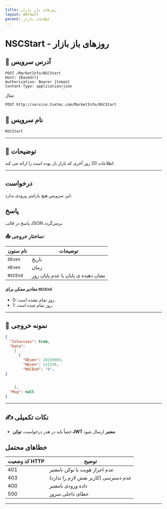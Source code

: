 ```yaml
---
title: روزهای باز بازار
layout: default
parent: اطلاعات بازار
---
```


# NSCStart - روزهای باز بازار

## 📌 آدرس سرویس

```
POST /MarketInfo/NSCStart
Host: {BaseUrl}
Authorization: Bearer {token}
Content-Type: application/json
```

مثال:
```
POST http://service.tsetmc.com/MarketInfo/NSCStart
```

## 🧾 نام سرویس

`NSCStart`

---

## 🎯 توضیحات

اطلاعات 20 روز آخری که بازار باز بوده است را ارائه می کند.

---

## درخواست

این سرویس هیچ پارامتر ورودی ندارد. 

## پاسخ

پاسخ در قالب JSON برمی‌گردد.

### 📤 ساختار خروجی:

| نام ستون | توضیحات |
|---|---|
| `DEven` | تاریخ |
| `HEven` | زمان |
| `NSCEnd` | نشان دهنده ی پایان یا عدم پایان روز |


#### مقادیر ممکن برای `NSCEnd`

- 0: روز تمام نشده است.
- 1: روز تمام شده است.

---

## 📄 نمونه خروجی

```json
{
  "IsSuccess": true,
  "Data":
    [
      {
        "DEven": 20250903,
        "HEven": 111530,
        "NSCEnd": "0",
}


    ],
  "Msg": null
}
```

---

## ✍️ نکات تکمیلی
- حتماً باید در هدر درخواست، **توکن JWT معتبر** ارسال شود.

## خطاهای محتمل

| کد وضعیت HTTP | توضیح |
|---------------|-------|
| 401 | عدم احراز هویت یا توکن نامعتبر |
| 403 | عدم دسترسی (کاربر نقش لازم را ندارد) |
| 400 | داده ورودی نامعتبر |
| 500 | خطای داخلی سرور |

---


